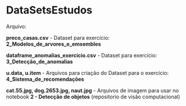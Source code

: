 # DataSetsEstudos

Arquivo:

__preco_casas.csv__ - Dataset para exercício: __2_Modelos_de_arvores_e_emsembles__

__dataframe_anomalias_exercicio.csv__ - Dataset para exercício: __3_Detecção_de_anomalias__

__u.data, u.item__ - Arquivos para criação do Dataset para o exercício: __4_Sistema_de_recomendações__

__cat.55.jpg, dog.2653.jpg, naut.jpg__ - Arquivos de imagem para usar no notebook __2 - Detecção de objetos__ (repositorio de visão computacional)
